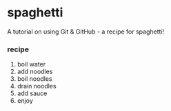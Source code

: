 # spaghetti
A tutorial on using Git & GitHub - a recipe for spaghetti!

### recipe

1. boil water
2. add noodles
3. boil noodles
4. drain noodles
5. add sauce
6. enjoy

